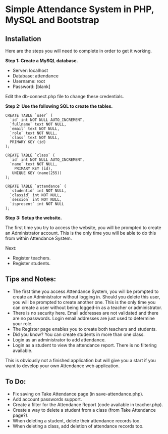 # Simple Attendance System in PHP, MySQL and Bootstrap

## Installation

Here are the steps you will need to complete in order to get it working.

**Step 1: Create a MySQL database.**

* Server:   localhost
* Database: attendance
* Username: root
* Password: [blank]

Edit the db-connect.php file to change these credentials.

**Step 2: Use the following SQL to create the tables.**

	CREATE TABLE `user` (
	  `id` int NOT NULL AUTO_INCREMENT,
	  `fullname` text NOT NULL,
	  `email` text NOT NULL,
	  `role` text NOT NULL,
	  `class` text NOT NULL,
	  PRIMARY KEY (id)
	);

	CREATE TABLE `class` (
	  `id` int NOT NULL AUTO_INCREMENT,
	  `name` text NOT NULL,
		PRIMARY KEY (id),
	   UNIQUE KEY (name(255))
	);

	CREATE TABLE `attendance` (
	  `studentid` int NOT NULL,
	  `classid` int NOT NULL,
	  `session` int NOT NULL,
	  `ispresent` int NOT NULL
	);

**Step 3: Setup the website.**

The first time you try to access the website, you will be prompted to create an Administrator account. This is the only time you will be able to do this from within Attendance System.

Next:

* Register teachers.
* Register students.

## Tips and Notes:

* The first time you access Attendance System, you will be prompted to create an Administrator without logging in. Should you delete this user, you will be prompted to create another one. This is the only time you can create a user without being logged-in as a teacher or administrator.
* There is no security here. Email addresses are not validated and there are no passwords. Login email addresses are just used to determine your role.
* The Register page enables you to create both teachers and students.
* Did you know? You can create students in more than one class.
* Login as an administrator to add attendance.
* Login as a student to view the attendance report. There is no filtering available.

This is obviously not a finished application but will give you a start if you want to develop your own Attendance web application.

## To Do:

- Fix saving on Take Attendance page (in save-attendance.php).
- Add account passwords support.
- Create a filter for the Attendance Report (code available in teacher.php).
- Create a way to delete a student from a class (from Take Attendance page?).
- When deleting a student, delete their attendance records too.
- When deleting a class, add deletion of attendance records too.
